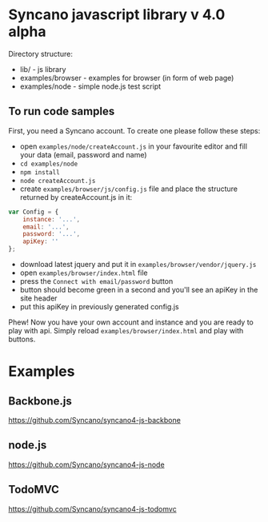 # Syncano javascript library v 4.0 alpha

Directory structure:

* lib/ - js library
* examples/browser - examples for browser (in form of web page)
* examples/node - simple node.js test script

## To run code samples

First, you need a Syncano account.
To create one please follow these steps:

* open `examples/node/createAccount.js` in your favourite editor and fill your data (email, password and name)
* `cd examples/node`
* `npm install`
* `node createAccount.js`
* create `examples/browser/js/config.js` file and place the structure returned by createAccount.js in it:

```javascript
var Config = {
	instance: '...',
	email: '...',
	password: '...',
	apiKey: ''
};
```

* download latest jquery and put it in `examples/browser/vendor/jquery.js`
* open `examples/browser/index.html` file
* press the `Connect with email/password` button
* button should become green in a second and you'll see an apiKey in the site header
* put this apiKey in previously generated config.js

Phew! Now you have your own account and instance and you are ready to play with api. Simply reload `examples/browser/index.html` and play with buttons.


# Examples

## Backbone.js

https://github.com/Syncano/syncano4-js-backbone

## node.js

https://github.com/Syncano/syncano4-js-node

## TodoMVC

https://github.com/Syncano/syncano4-js-todomvc
